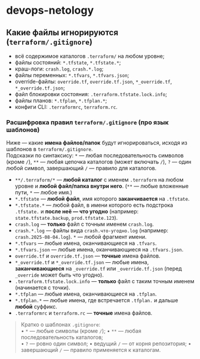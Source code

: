 # devops-netology
## Какие файлы игнорируются (`terraform/.gitignore`)
- всё содержимое каталогов `.terraform/` на любом уровне;
- файлы состояний: `*.tfstate`, `*.tfstate.*`;
- краш-логи: `crash.log`, `crash.*.log`;
- файлы переменных: `*.tfvars`, `*.tfvars.json`;
- override-файлы: `override.tf`, `override.tf.json`, `*_override.tf`, `*_override.tf.json`;
- файл блокировки состояния: `.terraform.tfstate.lock.info`;
- файлы планов: `*.tfplan`, `*.tfplan.*`;
- конфиги CLI: `.terraformrc`, `terraform.rc`.
### Расшифровка правил `terraform/.gitignore` (про язык шаблонов)
Ниже — какие **имена файлов/папок** будут игнорироваться, исходя из шаблонов в `terraform/.gitignore`.  
Подсказки по синтаксису: `*` — любая последовательность символов (кроме `/`), `**` — любая цепочка каталогов (может включать `/`), `?` — один любой символ, завершающий `/` — правило для каталогов.

- `**/.terraform/*` — **любой каталог** с именем `.terraform` на любом уровне и **любой файл/папка внутри него**. (`**` — любые вложенные пути, `*` — любое имя.)
- `*.tfstate` — **любой файл**, имя которого **заканчивается** на `.tfstate`.
- `*.tfstate.*` — любой файл, в имени которого есть подстрока `.tfstate.` и **после неё — что угодно** (например: `state.tfstate.backup`, `prod.tfstate.123`).
- `crash.log` — **только** файл с точным именем `crash.log`.
- `crash.*.log` — файлы вида `crash.что-угодно.log` (например: `crash.2025-08-04.log`). `*` — любой фрагмент имени.
- `*.tfvars` — любые имена, оканчивающиеся на `.tfvars`.
- `*.tfvars.json` — любые имена, оканчивающиеся на `.tfvars.json`.
- `override.tf` и `override.tf.json` — **точные** имена файлов.
- `*_override.tf` и `*_override.tf.json` — любые имена, **заканчивающиеся** на `_override.tf` или `_override.tf.json` (перед `_override` может быть что угодно).
- `.terraform.tfstate.lock.info` — **только** файл с таким точным именем (начинается с точки).
- `*.tfplan` — любые имена, оканчивающиеся на `.tfplan`.
- `*.tfplan.*` — любые имена, где встречается `.tfplan.` и дальше **любой** суффикс.
- `.terraformrc` и `terraform.rc` — **точные** имена файлов.

> Кратко о шаблонах `.gitignore`:  
> • `*` — любые символы (кроме `/`); • `**` — любая последовательность каталогов;  
> • `?` — ровно один символ; • ведущий `/` — от корня репозитория; • завершающий `/` — правило применяется к каталогам.
